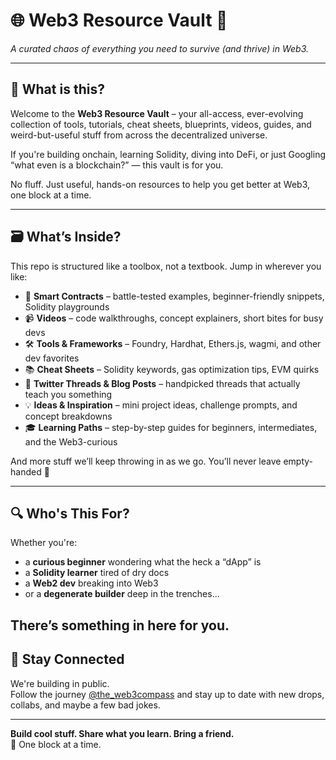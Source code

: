 # 🌐 Web3 Resource Vault 🚀  
_A curated chaos of everything you need to survive (and thrive) in Web3._

---

## 🧠 What is this?

Welcome to the **Web3 Resource Vault** – your all-access, ever-evolving collection of tools, tutorials, cheat sheets, blueprints, videos, guides, and weird-but-useful stuff from across the decentralized universe.

If you're building onchain, learning Solidity, diving into DeFi, or just Googling “what even is a blockchain?” — this vault is for you.

No fluff. Just useful, hands-on resources to help you get better at Web3, one block at a time.

---

## 🗃 What’s Inside?

This repo is structured like a toolbox, not a textbook. Jump in wherever you like:

- 🔹 **Smart Contracts** – battle-tested examples, beginner-friendly snippets, Solidity playgrounds  
- 📹 **Videos** – code walkthroughs, concept explainers, short bites for busy devs  
- 🛠 **Tools & Frameworks** – Foundry, Hardhat, Ethers.js, wagmi, and other dev favorites  
- 📚 **Cheat Sheets** – Solidity keywords, gas optimization tips, EVM quirks  
- 🧵 **Twitter Threads & Blog Posts** – handpicked threads that actually teach you something  
- 💡 **Ideas & Inspiration** – mini project ideas, challenge prompts, and concept breakdowns  
- 🎓 **Learning Paths** – step-by-step guides for beginners, intermediates, and the Web3-curious

And more stuff we’ll keep throwing in as we go. You’ll never leave empty-handed 👀

---

## 🔍 Who's This For?

Whether you're:

- a **curious beginner** wondering what the heck a “dApp” is  
- a **Solidity learner** tired of dry docs  
- a **Web2 dev** breaking into Web3  
- or a **degenerate builder** deep in the trenches...

There’s something in here for you.
---

## 👋 Stay Connected

We're building in public.  
Follow the journey [@the_web3compass](https://x.com/the_web3compass) and stay up to date with new drops, collabs, and maybe a few bad jokes.

---

**Build cool stuff. Share what you learn. Bring a friend.**  
🧱 One block at a time.
